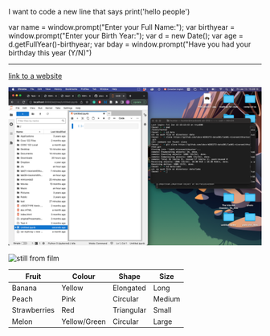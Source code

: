 I want to code a new line that says print('hello people') 

 var name = window.prompt("Enter your Full Name:");
            var birthyear = window.prompt("Enter your Birth Year:");
            var d = new Date();
            var age = d.getFullYear()-birthyear;
            var bday = window.prompt("Have you had your birthday this year (Y/N)")

----
[link to a website](https://www.google.com)

![image](terminal_clone.png)

![still from film](https://s.abcnews.com/images/Entertainment/WireAP_baf06d24d06d422c8ea698d283a0280c_16x9_992.jpg)

|Fruit       | Colour      | Shape     | Size  |
|------------|-------------|-----------|-------|
|Banana      | Yellow      | Elongated | Long  |
|Peach       | Pink        | Circular  | Medium|
|Strawberries| Red         | Triangular| Small |
|Melon       | Yellow/Green| Circular  | Large |